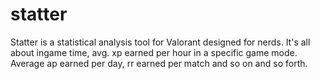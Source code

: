 # statter
Statter is a statistical analysis tool for Valorant designed for nerds. It's all about ingame time, avg. xp earned per hour in a specific game mode. Average ap earned per day, rr earned per match and so on and so forth.

